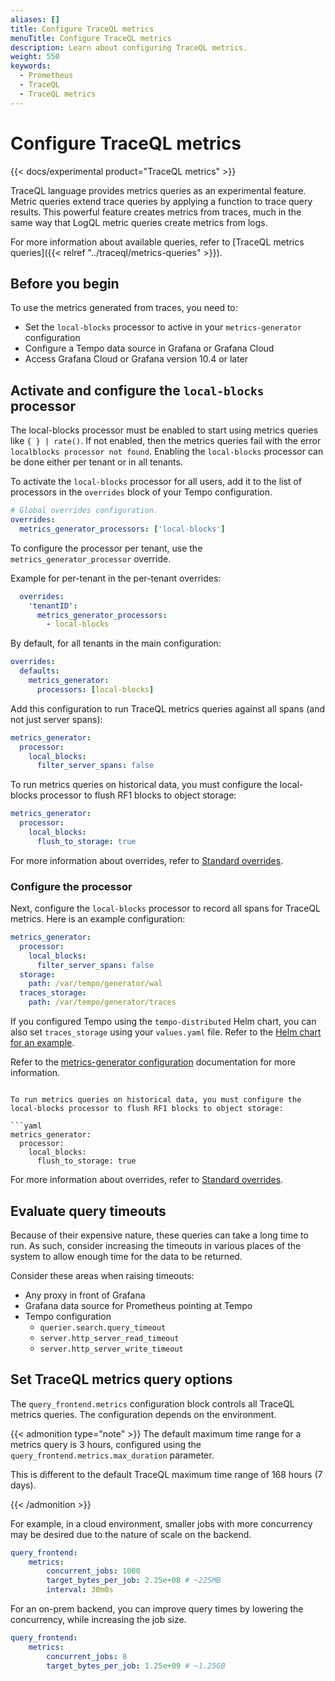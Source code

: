 ```yaml
---
aliases: []
title: Configure TraceQL metrics
menuTitle: Configure TraceQL metrics
description: Learn about configuring TraceQL metrics.
weight: 550
keywords:
  - Prometheus
  - TraceQL
  - TraceQL metrics
---
```


# Configure TraceQL metrics

{{< docs/experimental product="TraceQL metrics" >}}

TraceQL language provides metrics queries as an experimental feature.
Metric queries extend trace queries by applying a function to trace query results.
This powerful feature creates metrics from traces, much in the same way that LogQL metric queries create metrics from logs.

For more information about available queries, refer to [TraceQL metrics queries]({{< relref "../traceql/metrics-queries" >}}).

## Before you begin

To use the metrics generated from traces, you need to:

* Set the `local-blocks` processor to active in your `metrics-generator` configuration
* Configure a Tempo data source in Grafana or Grafana Cloud
* Access Grafana Cloud or Grafana version 10.4 or later

## Activate and configure the `local-blocks` processor

The local-blocks processor must be enabled to start using metrics queries like `{ } | rate()`.
If not enabled, then the metrics queries fail with the error `localblocks processor not found`.
Enabling the `local-blocks` processor can be done either per tenant or in all tenants.

To activate the `local-blocks` processor for all users, add it to the list of processors in the `overrides` block of your Tempo configuration.

```yaml
# Global overrides configuration.
overrides:
  metrics_generator_processors: ['local-blocks']
```

To configure the processor per tenant, use the `metrics_generator_processor` override.

Example for per-tenant in the per-tenant overrides:

  ```yaml
    overrides:
      'tenantID':
        metrics_generator_processors:
          - local-blocks
  ```

By default, for all tenants in the main configuration:

  ```yaml
  overrides:
    defaults:
      metrics_generator:
        processors: [local-blocks]
  ```

Add this configuration to run TraceQL metrics queries against all spans (and not just server spans):

```yaml
metrics_generator:
  processor:
    local_blocks:
      filter_server_spans: false
```

To run metrics queries on historical data, you must configure the local-blocks processor to flush RF1 blocks to object storage:

```yaml
metrics_generator:
  processor:
    local_blocks:
      flush_to_storage: true
```

For more information about overrides, refer to [Standard overrides](https://grafana.com/docs/tempo/<TEMPO_VERSION>/configuration/#standard-overrides).

### Configure the processor

Next, configure the `local-blocks` processor to record all spans for TraceQL metrics.
Here is an example configuration:

```yaml
metrics_generator:
  processor:
    local_blocks:
      filter_server_spans: false
  storage:
    path: /var/tempo/generator/wal
  traces_storage:
    path: /var/tempo/generator/traces
```

If you configured Tempo using the `tempo-distributed` Helm chart, you can also set `traces_storage` using your `values.yaml` file.
Refer to the [Helm chart for an example](https://github.com/grafana/helm-charts/blob/559ecf4a9c9eefac4521454e7a8066778e4eeff7/charts/tempo-distributed/values.yaml#L362).

Refer to the [metrics-generator configuration](../configuration#metrics-generator) documentation for more information.

```

To run metrics queries on historical data, you must configure the local-blocks processor to flush RF1 blocks to object storage:

```yaml
metrics_generator:
  processor:
    local_blocks:
      flush_to_storage: true
```

For more information about overrides, refer to [Standard overrides](https://grafana.com/docs/tempo/<TEMPO_VERSION>/configuration/#standard-overrides).

## Evaluate query timeouts

Because of their expensive nature, these queries can take a long time to run.
As such, consider increasing the timeouts in various places of
the system to allow enough time for the data to be returned.

Consider these areas when raising timeouts:

- Any proxy in front of Grafana
- Grafana data source for Prometheus pointing at Tempo
- Tempo configuration
  - `querier.search.query_timeout`
  - `server.http_server_read_timeout`
  - `server.http_server_write_timeout`

## Set TraceQL metrics query options

The `query_frontend.metrics` configuration block controls all TraceQL metrics queries.
The configuration depends on the environment.

{{< admonition type="note" >}}
The default maximum time range for a metrics query is 3 hours, configured using the `query_frontend.metrics.max_duration` parameter.

This is different to the default TraceQL maximum time range of 168 hours (7 days).

{{< /admonition >}}

For example, in a cloud environment, smaller jobs with more concurrency may be
desired due to the nature of scale on the backend.

```yaml
query_frontend:
    metrics:
        concurrent_jobs: 1000
        target_bytes_per_job: 2.25e+08 # ~225MB
        interval: 30m0s
```

For an on-prem backend, you can improve query times by lowering the concurrency,
while increasing the job size.

```yaml
query_frontend:
    metrics:
        concurrent_jobs: 8
        target_bytes_per_job: 1.25e+09 # ~1.25GB
```
